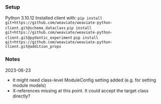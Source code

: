 ### Setup

Python 3.10.12
Installed client with:
`pip install git+https://github.com/weaviate/weaviate-python-client.git@schema_dataclass`
`pip install git+https://github.com/weaviate/weaviate-python-client.git@pydantic_experiment`
`pip install git+https://github.com/weaviate/weaviate-python-client.git@addition_props`


### Notes

2023-06-23
- It might need class-level ModuleConfig setting added (e.g. for setting module models)
- X-references missing at this point. It could accept the target class directly?
